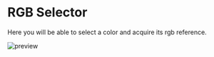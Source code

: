 # RGB Selector

Here you will be able to select a color and acquire its rgb reference.

<img src="https://github.com/carloshrf/IGTI-Bootcamp/blob/master/Trabalho%20Pr%C3%A1tico/public/preview.png?raw=true" alt="preview" />
